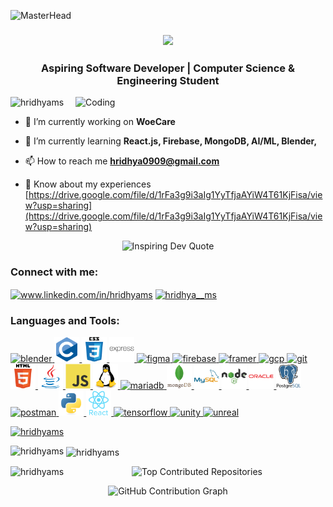  ![MasterHead](https://images-wixmp-ed30a86b8c4ca887773594c2.wixmp.com/f/c83c004e-1370-4756-88e5-4071de797088/dg8b54p-18e32f29-9558-4fb9-83af-de94e437053a.gif?token=eyJ0eXAiOiJKV1QiLCJhbGciOiJIUzI1NiJ9.eyJzdWIiOiJ1cm46YXBwOjdlMGQxODg5ODIyNjQzNzNhNWYwZDQxNWVhMGQyNmUwIiwiaXNzIjoidXJuOmFwcDo3ZTBkMTg4OTgyMjY0MzczYTVmMGQ0MTVlYTBkMjZlMCIsIm9iaiI6W1t7InBhdGgiOiJcL2ZcL2M4M2MwMDRlLTEzNzAtNDc1Ni04OGU1LTQwNzFkZTc5NzA4OFwvZGc4YjU0cC0xOGUzMmYyOS05NTU4LTRmYjktODNhZi1kZTk0ZTQzNzA1M2EuZ2lmIn1dXSwiYXVkIjpbInVybjpzZXJ2aWNlOmZpbGUuZG93bmxvYWQiXX0.HXuzj0iAZKGgmBkfx_dU5uMbiia8p5hubL59hh7WhOc)

<h3 align="center">
  <img src="https://readme-typing-svg.herokuapp.com?size=32&duration=2000&pause=1000&color=00C896&center=true&vCenter=true&width=550&height=60&lines=🚀+Hey+There!+👋;🔥+I+am+Hridhya+M+S;💻+A+Passionate+Developer!;💡+Lover+of+Tech+and+Innovation" />
</h3>



<h3 align="center">Aspiring Software Developer | Computer Science & Engineering Student</h3>
<img align="right" alt="Coding" width="400" src="https://mir-s3-cdn-cf.behance.net/project_modules/disp/601014116770475.6068beff4640a.gif">
<p align="left"> <img src="https://komarev.com/ghpvc/?username=hridhyams&label=Profile%20views&color=0e75b6&style=flat" alt="hridhyams" /> </p>



- 🔭 I’m currently working on **WoeCare**

- 🌱 I’m currently learning **React.js, Firebase, MongoDB, AI/ML, Blender,**

- 📫 How to reach me **hridhya0909@gmail.com**

- 📄 Know about my experiences [https://drive.google.com/file/d/1rFa3g9i3aIg1YyTfjaAYiW4T61KjFisa/view?usp=sharing](https://drive.google.com/file/d/1rFa3g9i3aIg1YyTfjaAYiW4T61KjFisa/view?usp=sharing)
<p align="center">
  <img src="https://quotes-github-readme.vercel.app/api?type=horizontal&theme=matrix" alt="Inspiring Dev Quote" />
</p>




<h3 align="left">Connect with me:</h3>
<p align="left">
<a href="https://linkedin.com/in/www.linkedin.com/in/hridhyams" target="blank"><img align="center" src="https://raw.githubusercontent.com/rahuldkjain/github-profile-readme-generator/master/src/images/icons/Social/linked-in-alt.svg" alt="www.linkedin.com/in/hridhyams" height="30" width="40" /></a>
<a href="https://instagram.com/hridhya__ms" target="blank"><img align="center" src="https://raw.githubusercontent.com/rahuldkjain/github-profile-readme-generator/master/src/images/icons/Social/instagram.svg" alt="hridhya__ms" height="30" width="40" /></a>
</p>

<h3 align="left">Languages and Tools:</h3>
<p align="left"> <a href="https://www.blender.org/" target="_blank" rel="noreferrer"> <img src="https://download.blender.org/branding/community/blender_community_badge_white.svg" alt="blender" width="40" height="40"/> </a> <a href="https://www.cprogramming.com/" target="_blank" rel="noreferrer"> <img src="https://raw.githubusercontent.com/devicons/devicon/master/icons/c/c-original.svg" alt="c" width="40" height="40"/> </a> <a href="https://www.w3schools.com/css/" target="_blank" rel="noreferrer"> <img src="https://raw.githubusercontent.com/devicons/devicon/master/icons/css3/css3-original-wordmark.svg" alt="css3" width="40" height="40"/> </a> <a href="https://expressjs.com" target="_blank" rel="noreferrer"> <img src="https://raw.githubusercontent.com/devicons/devicon/master/icons/express/express-original-wordmark.svg" alt="express" width="40" height="40"/> </a> <a href="https://www.figma.com/" target="_blank" rel="noreferrer"> <img src="https://www.vectorlogo.zone/logos/figma/figma-icon.svg" alt="figma" width="40" height="40"/> </a> <a href="https://firebase.google.com/" target="_blank" rel="noreferrer"> <img src="https://www.vectorlogo.zone/logos/firebase/firebase-icon.svg" alt="firebase" width="40" height="40"/> </a> <a href="https://www.framer.com/" target="_blank" rel="noreferrer"> <img src="https://www.vectorlogo.zone/logos/framer/framer-icon.svg" alt="framer" width="40" height="40"/> </a> <a href="https://cloud.google.com" target="_blank" rel="noreferrer"> <img src="https://www.vectorlogo.zone/logos/google_cloud/google_cloud-icon.svg" alt="gcp" width="40" height="40"/> </a> <a href="https://git-scm.com/" target="_blank" rel="noreferrer"> <img src="https://www.vectorlogo.zone/logos/git-scm/git-scm-icon.svg" alt="git" width="40" height="40"/> </a> <a href="https://www.w3.org/html/" target="_blank" rel="noreferrer"> <img src="https://raw.githubusercontent.com/devicons/devicon/master/icons/html5/html5-original-wordmark.svg" alt="html5" width="40" height="40"/> </a> <a href="https://www.java.com" target="_blank" rel="noreferrer"> <img src="https://raw.githubusercontent.com/devicons/devicon/master/icons/java/java-original.svg" alt="java" width="40" height="40"/> </a> <a href="https://developer.mozilla.org/en-US/docs/Web/JavaScript" target="_blank" rel="noreferrer"> <img src="https://raw.githubusercontent.com/devicons/devicon/master/icons/javascript/javascript-original.svg" alt="javascript" width="40" height="40"/> </a> <a href="https://www.linux.org/" target="_blank" rel="noreferrer"> <img src="https://raw.githubusercontent.com/devicons/devicon/master/icons/linux/linux-original.svg" alt="linux" width="40" height="40"/> </a> <a href="https://mariadb.org/" target="_blank" rel="noreferrer"> <img src="https://www.vectorlogo.zone/logos/mariadb/mariadb-icon.svg" alt="mariadb" width="40" height="40"/> </a> <a href="https://www.mongodb.com/" target="_blank" rel="noreferrer"> <img src="https://raw.githubusercontent.com/devicons/devicon/master/icons/mongodb/mongodb-original-wordmark.svg" alt="mongodb" width="40" height="40"/> </a> <a href="https://www.mysql.com/" target="_blank" rel="noreferrer"> <img src="https://raw.githubusercontent.com/devicons/devicon/master/icons/mysql/mysql-original-wordmark.svg" alt="mysql" width="40" height="40"/> </a> <a href="https://nodejs.org" target="_blank" rel="noreferrer"> <img src="https://raw.githubusercontent.com/devicons/devicon/master/icons/nodejs/nodejs-original-wordmark.svg" alt="nodejs" width="40" height="40"/> </a> <a href="https://www.oracle.com/" target="_blank" rel="noreferrer"> <img src="https://raw.githubusercontent.com/devicons/devicon/master/icons/oracle/oracle-original.svg" alt="oracle" width="40" height="40"/> </a> <a href="https://www.postgresql.org" target="_blank" rel="noreferrer"> <img src="https://raw.githubusercontent.com/devicons/devicon/master/icons/postgresql/postgresql-original-wordmark.svg" alt="postgresql" width="40" height="40"/> </a> <a href="https://postman.com" target="_blank" rel="noreferrer"> <img src="https://www.vectorlogo.zone/logos/getpostman/getpostman-icon.svg" alt="postman" width="40" height="40"/> </a> <a href="https://www.python.org" target="_blank" rel="noreferrer"> <img src="https://raw.githubusercontent.com/devicons/devicon/master/icons/python/python-original.svg" alt="python" width="40" height="40"/> </a> <a href="https://reactjs.org/" target="_blank" rel="noreferrer"> <img src="https://raw.githubusercontent.com/devicons/devicon/master/icons/react/react-original-wordmark.svg" alt="react" width="40" height="40"/> </a> <a href="https://www.tensorflow.org" target="_blank" rel="noreferrer"> <img src="https://www.vectorlogo.zone/logos/tensorflow/tensorflow-icon.svg" alt="tensorflow" width="40" height="40"/> </a> <a href="https://unity.com/" target="_blank" rel="noreferrer"> <img src="https://www.vectorlogo.zone/logos/unity3d/unity3d-icon.svg" alt="unity" width="40" height="40"/> </a> <a href="https://unrealengine.com/" target="_blank" rel="noreferrer"> <img src="https://raw.githubusercontent.com/kenangundogan/fontisto/036b7eca71aab1bef8e6a0518f7329f13ed62f6b/icons/svg/brand/unreal-engine.svg" alt="unreal" width="40" height="40"/> </a> </p>
<p align="left">  
  <a href="https://github.com/ryo-ma/github-profile-trophy">
    <img src="https://github-profile-trophy.vercel.app/?username=hridhyams&theme=dracula" alt="hridhyams" />
  </a>  
</p>


<p><img align="left" src="https://github-readme-stats.vercel.app/api/top-langs?username=hridhyams&show_icons=true&locale=en&layout=compact&theme=tokyonight" alt="hridhyams" /></p>


<p>&nbsp;<img align="center" src="https://github-readme-stats.vercel.app/api?username=hridhyams&show_icons=true&locale=en&theme=tokyonight" alt="hridhyams" /></p>

 <p><img align="left" src="https://github-readme-streak-stats.herokuapp.com/?user=hridhyams&theme=tokyonight" alt="hridhyams" /></p>

<p align="center">&nbsp;
  <img src="https://github-contributor-stats.vercel.app/api?username=hridhyams&theme=tokyonight" alt="Top Contributed Repositories" />
</p>

<p align="center">
  <img src="https://github-readme-activity-graph.vercel.app/graph?username=hridhyams&theme=github-dark&hide_border=true" alt="GitHub Contribution Graph" />
</p>



